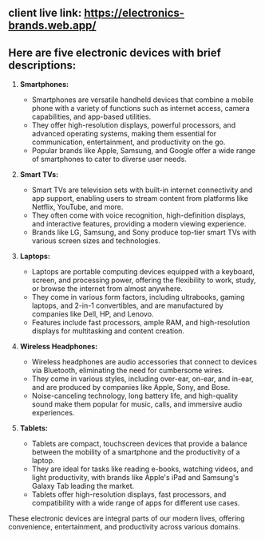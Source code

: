 ## client live link:  https://electronics-brands.web.app/


## Here are five electronic devices with brief descriptions:

1. **Smartphones:**
   - Smartphones are versatile handheld devices that combine a mobile phone with a variety of functions such as internet access, camera capabilities, and app-based utilities.
   - They offer high-resolution displays, powerful processors, and advanced operating systems, making them essential for communication, entertainment, and productivity on the go.
   - Popular brands like Apple, Samsung, and Google offer a wide range of smartphones to cater to diverse user needs.

2. **Smart TVs:**
   - Smart TVs are television sets with built-in internet connectivity and app support, enabling users to stream content from platforms like Netflix, YouTube, and more.
   - They often come with voice recognition, high-definition displays, and interactive features, providing a modern viewing experience.
   - Brands like LG, Samsung, and Sony produce top-tier smart TVs with various screen sizes and technologies.

3. **Laptops:**
   - Laptops are portable computing devices equipped with a keyboard, screen, and processing power, offering the flexibility to work, study, or browse the internet from almost anywhere.
   - They come in various form factors, including ultrabooks, gaming laptops, and 2-in-1 convertibles, and are manufactured by companies like Dell, HP, and Lenovo.
   - Features include fast processors, ample RAM, and high-resolution displays for multitasking and content creation.

4. **Wireless Headphones:**
   - Wireless headphones are audio accessories that connect to devices via Bluetooth, eliminating the need for cumbersome wires.
   - They come in various styles, including over-ear, on-ear, and in-ear, and are produced by companies like Apple, Sony, and Bose.
   - Noise-canceling technology, long battery life, and high-quality sound make them popular for music, calls, and immersive audio experiences.

5. **Tablets:**
   - Tablets are compact, touchscreen devices that provide a balance between the mobility of a smartphone and the productivity of a laptop.
   - They are ideal for tasks like reading e-books, watching videos, and light productivity, with brands like Apple's iPad and Samsung's Galaxy Tab leading the market.
   - Tablets offer high-resolution displays, fast processors, and compatibility with a wide range of apps for different use cases.

These electronic devices are integral parts of our modern lives, offering convenience, entertainment, and productivity across various domains.